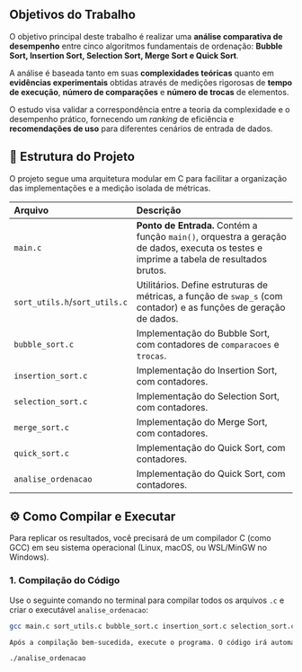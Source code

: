 ## Objetivos do Trabalho

O objetivo principal deste trabalho é realizar uma **análise comparativa de desempenho** entre cinco algoritmos fundamentais de ordenação: **Bubble Sort, Insertion Sort, Selection Sort, Merge Sort e Quick Sort**.

A análise é baseada tanto em suas **complexidades teóricas** quanto em **evidências experimentais** obtidas através de medições rigorosas de **tempo de execução**, **número de comparações** e **número de trocas** de elementos.

O estudo visa validar a correspondência entre a teoria da complexidade e o desempenho prático, fornecendo um *ranking* de eficiência e **recomendações de uso** para diferentes cenários de entrada de dados.

## 📁 Estrutura do Projeto

O projeto segue uma arquitetura modular em C para facilitar a organização das implementações e a medição isolada de métricas.

| Arquivo | Descrição |
| :--- | :--- |
| `main.c` | **Ponto de Entrada.** Contém a função `main()`, orquestra a geração de dados, executa os testes e imprime a tabela de resultados brutos. |
| `sort_utils.h`/`sort_utils.c` | Utilitários. Define estruturas de métricas, a função de `swap_s` (com contador) e as funções de geração de dados. |
| `bubble_sort.c` | Implementação do Bubble Sort, com contadores de `comparacoes` e `trocas`. |
| `insertion_sort.c` | Implementação do Insertion Sort, com contadores. |
| `selection_sort.c` | Implementação do Selection Sort, com contadores. |
| `merge_sort.c` | Implementação do Merge Sort, com contadores. |
| `quick_sort.c` | Implementação do Quick Sort, com contadores. |
| `analise_ordenacao` | Implementação do Quick Sort, com contadores. |

## ⚙️ Como Compilar e Executar

Para replicar os resultados, você precisará de um compilador C (como GCC) em seu sistema operacional (Linux, macOS, ou WSL/MinGW no Windows).

### 1. Compilação do Código

Use o seguinte comando no terminal para compilar todos os arquivos `.c` e criar o executável `analise_ordenacao`:

```bash
gcc main.c sort_utils.c bubble_sort.c insertion_sort.c selection_sort.c merge_sort.c quick_sort.c -o analise_ordenacao

Após a compilação bem-sucedida, execute o programa. O código irá automaticamente rodar todos os algoritmos em todos os tamanhos de vetor (1.000, 5.000, 10.000, 25.000) e em todos os tipos de *dataset* (Aleatório, Quase Ordenado, Inversamente Ordenado).

```
```bash
./analise_ordenacao
```
